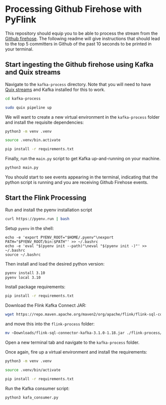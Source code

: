 # Processing Github Firehose with PyFlink 

This repository should equip you to be able to process the stream from the [Github firehose](https://github-firehose.libraries.io/). The following readme will give instructions that should lead to the top 5 committers in Github of the past 10 seconds to be printed in your terminal.

## Start ingesting the Github firehose using Kafka and Quix streams

Navigate to the `kafka-process` directory. Note that you will need to have [Quix streams](https://quix.io/get-started-with-quix-streams) and Kafka installed for this to work.

```bash
cd kafka-process

sudo quix pipeline up
```

We will want to create a new virtual environment in the `kafka-process` folder and install the requisite dependencies:

```bash
python3 -m venv .venv

source .venv/bin.activate

pip install -r requirements.txt
```

Finally, run the `main.py` script to get Kafka up-and-running on your machine.


```bash
python3 main.py
```

You should start to see events appearing in the terminal, indicating that the python script is running and you are receiving Github Firehose events.

## Start the Flink Processing

Run and install the pyenv installation script

```bash
curl https://pyenv.run | bash
```

Setup `pyenv` in the shell:

```
echo -e 'export PYENV_ROOT="$HOME/.pyenv"\nexport PATH="$PYENV_ROOT/bin:$PATH"' >> ~/.bashrc
echo -e 'eval "$(pyenv init --path)"\neval "$(pyenv init -)"' >> ~/.bashrc
source ~/.bashrc
```

Then install and load the desired python version:

```bash
pyenv install 3.10
pyenv local 3.10
```

Install package requirements:

```bash
pip install -r requirements.txt
```

Download the Flink Kafka Connect JAR:

```bash
wget https://repo.maven.apache.org/maven2/org/apache/flink/flink-sql-connector-kafka/3.1.0-1.18/flink-sql-connector-kafka-3.1.0-1.18.jar
```

and move this into the `flink-process` folder: 

```bash
mv ~Downloads/flink-sql-connector-kafka-3.1.0-1.18.jar ./flink-process/
```

Open a new terminal tab and navigate to the `kafka-process` folder.

Once again, fire up a virtual environment and install the requirements:

```bash
python3 -m venv .venv

source .venv/bin/activate

pip install -r requirements.txt
```

Run the Kafka consumer script:

```bash
python3 kafa_consumer.py
```
